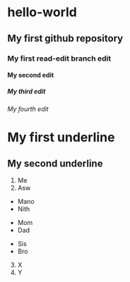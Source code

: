 # hello-world
## My first github repository  
### My first read-edit branch edit  
#### My second edit  
##### My third edit  
###### My fourth edit  
My first underline
==================  
My second underline  
-------------------

1. Me  
2. Asw  
* Mano  
* Nith  
+ Mom  
+ Dad  
- Sis  
- Bro  
3. X  
5. Y
